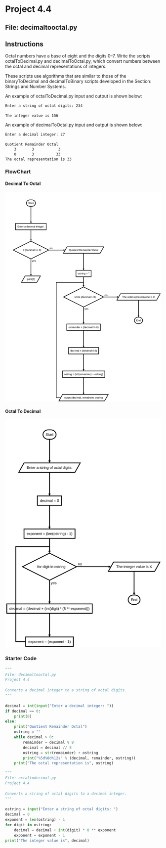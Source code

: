 # Project 4.4

## File: decimaltooctal.py

## Instructions

Octal numbers have a base of eight and the digits 0–7. Write the scripts octalToDecimal.py and decimalToOctal.py, which convert numbers between the octal and decimal representations of integers.

These scripts use algorithms that are similar to those of the binaryToDecimal and decimalToBinary scripts developed in the Section: Strings and Number Systems.

An example of octalToDecimal.py input and output is shown below:

```text
Enter a string of octal digits: 234

The integer value is 156
```

An example of decimalToOctal.py input and output is shown below:

```text
Enter a decimal integer: 27

Quotient Remainder Octal
    3       3           3
    0       3          33
The octal representation is 33
```


### FlowChart

#### Decimal To Octal

![dec to oct](decimaltooctal.flowchart.svg)

#### Octal To Decimal

![oct to dec](octaltodecimal.flowchart.svg)

### Starter Code

```python
"""
File: decimaltooctal.py
Project 4.4

Converts a decimal integer to a string of octal digits.
"""

decimal = int(input("Enter a decimal integer: "))
if decimal == 0: 
    print(0)
else:
    print("Quotient Remainder Octal")
    ostring = ""
    while decimal > 0:
        remainder = decimal % 8
        decimal = decimal // 8
        ostring = str(remainder) + ostring
        print("%5d%8d%12s" % (decimal, remainder, ostring))
    print("The octal representation is", ostring)  

```

```python
"""
File: octaltodecimal.py
Project 4.4

Converts a string of octal digits to a decimal integer.
"""

ostring = input("Enter a string of octal digits: ")
decimal = 0
exponent = len(ostring) - 1
for digit in ostring:
    decimal = decimal + int(digit) * 8 ** exponent
    exponent = exponent - 1
print("The integer value is", decimal)
```
